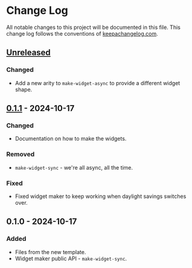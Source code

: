 # Change Log
All notable changes to this project will be documented in this file. This change log follows the conventions of [keepachangelog.com](http://keepachangelog.com/).

## [Unreleased]
### Changed
- Add a new arity to `make-widget-async` to provide a different widget shape.

## [0.1.1] - 2024-10-17
### Changed
- Documentation on how to make the widgets.

### Removed
- `make-widget-sync` - we're all async, all the time.

### Fixed
- Fixed widget maker to keep working when daylight savings switches over.

## 0.1.0 - 2024-10-17
### Added
- Files from the new template.
- Widget maker public API - `make-widget-sync`.

[Unreleased]: https://sourcehost.site/your-name/jepsen.postgres-drbd/compare/0.1.1...HEAD
[0.1.1]: https://sourcehost.site/your-name/jepsen.postgres-drbd/compare/0.1.0...0.1.1
